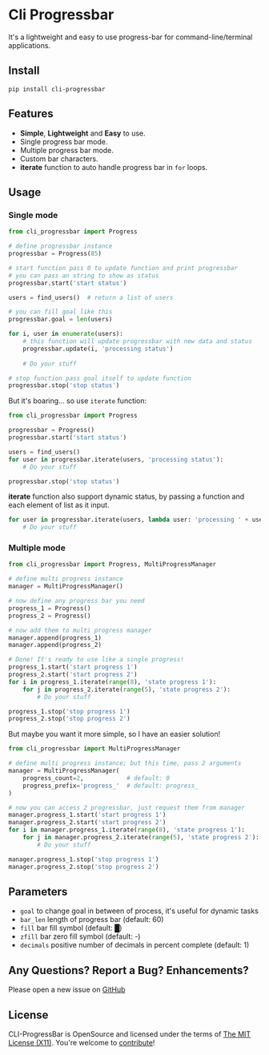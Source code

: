 # Cli Progressbar

It's a lightweight and easy to use progress-bar for command-line/terminal applications.

## Install

`pip install cli-progressbar`

## Features

* **Simple**, **Lightweight** and **Easy** to use.
* Single progress bar mode.
* Multiple progress bar mode.
* Custom bar characters.
* **iterate** function to auto handle progress bar in `for` loops.

## Usage
### Single mode
```python
from cli_progressbar import Progress

# define progressbar instance
progressbar = Progress(85)

# start function pass 0 to update function and print progressbar
# you can pass an string to show as status 
progressbar.start('start status')

users = find_users()  # return a list of users

# you can fill goal like this
progressbar.goal = len(users)

for i, user in enumerate(users):
    # this function will update progressbar with new data and status
    progressbar.update(i, 'processing status')
    
    # Do your stuff

# stop function pass goal itself to update function
progressbar.stop('stop status')
```

But it's boaring... so use `iterate` function:
```python
from cli_progressbar import Progress

progressbar = Progress()
progressbar.start('start status')

users = find_users()
for user in progressbar.iterate(users, 'processing status'):
    # Do your stuff

progressbar.stop('stop status')
```

**iterate** function also support dynamic status, by passing a function and each element of list as it input.
```python
for user in progressbar.iterate(users, lambda user: 'processing ' + user):
    # Do your stuff
```
### Multiple mode
```python
from cli_progressbar import Progress, MultiProgressManager

# define multi progress instance
manager = MultiProgressManager()

# now define any progress bar you need
progress_1 = Progress()
progress_2 = Progress()

# now add them to multi progress manager
manager.append(progress_1)
manager.append(progress_2)

# Done! It's ready to use like a single progress!
progress_1.start('start progress 1')
progress_2.start('start progress 2')
for i in progress_1.iterate(range(8), 'state progress 1'):
    for j in progress_2.iterate(range(5), 'state progress 2'):
        # Do your stuff

progress_1.stop('stop progress 1')
progress_2.stop('stop progress 2')
```

But maybe you want it more simple, so I have an easier solution!
```python
from cli_progressbar import MultiProgressManager

# define multi progress instance; but this time, pass 2 arguments
manager = MultiProgressManager(
    progress_count=2,            # default: 0
    progress_prefix='progress_'  # default: progress_
)

# now you can access 2 progressbar, just request them from manager
manager.progress_1.start('start progress 1')
manager.progress_2.start('start progress 2')
for i in manager.progress_1.iterate(range(8), 'state progress 1'):
    for j in manager.progress_2.iterate(range(5), 'state progress 2'):
        # Do your stuff

manager.progress_1.stop('stop progress 1')
manager.progress_2.stop('stop progress 2')
```

## Parameters

* `goal` to change goal in between of process, it's useful for dynamic tasks
* `bar_len` length of progress bar (default: 60)
* `fill` bar fill symbol (default: █)
* `zfill` bar zero fill symbol (default: -)
* `decimals` positive number of decimals in percent complete  (default: 1)

## Any Questions? Report a Bug? Enhancements?

Please open a new issue on [GitHub](https://github.com/mrunderline/cli-progressbar/issues)

## License

CLI-ProgressBar is OpenSource and licensed under the terms of [The MIT License (X11)](http://opensource.org/licenses/MIT). You're welcome to [contribute](https://github.com/mrunderline/cli-progressbar/blob/master/CONTRIBUTE.md)!
